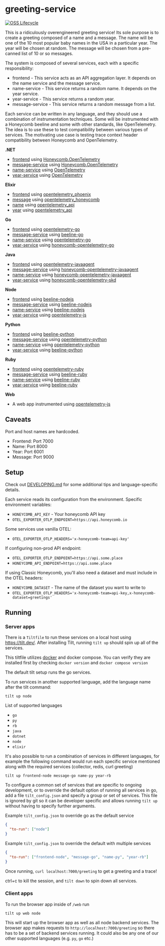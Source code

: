# greeting-service

[![OSS Lifecycle](https://img.shields.io/osslifecycle/honeycombio/example-greeting-service)](https://github.com/honeycombio/home/blob/main/honeycomb-oss-lifecycle-and-practices.md)

This is a ridiculously overengineered greeting service!
Its sole purpose is to create a greeting composed of a name and a message.
The name will be one of the 10 most popular baby names in the USA in a particular year.
The year will be chosen at random.
The message will be chosen from a pre-canned list of 10 or so messages.

The system is composed of several services, each with a specific responsibility:

- frontend - This service acts as an API aggregation layer.
  It depends on the name service and the message service.
- name-service - This service returns a random name. It depends on the year service.
- year-service - This service returns a random year.
- message-service - This service returns a random message from a list.

Each service can be written in any language, and they should use a combination of instrumentation techniques.
Some will be instrumented with a Honeycomb beeline and some with other standards, like OpenTelemetry.
The idea is to use these to test compatibility between various types of services.
The motivating use case is testing trace context header compatibility between Honeycomb and OpenTelemetry.

**.NET**
- [frontend](/dotnet/frontend) using [Honeycomb.OpenTelemetry](https://github.com/honeycombio/honeycomb-opentelemetry-dotnet)
- [message-service](/dotnet/message-service) using [Honeycomb.OpenTelemetry](https://github.com/honeycombio/honeycomb-opentelemetry-dotnet)
- [name-service](/dotnet/name-service) using [OpenTelemetry](https://github.com/open-telemetry/opentelemetry-dotnet)
- [year-service](/dotnet/year-service) using [OpenTelemetry](https://github.com/open-telemetry/opentelemetry-dotnet)

**Elixir**
- [frontend](/elixir/frontend) using [opentelemetry_phoenix](https://github.com/open-telemetry/opentelemetry-erlang-contrib/tree/main/instrumentation/opentelemetry_phoenix)
- [message](/elixir/message) using [opentelemetry_honeycomb](https://github.com/garthk/opentelemetry_honeycomb)
- [name](/elixir/name) using [opentelemetry_api](https://github.com/open-telemetry/opentelemetry-erlang)
- [year](/elixir/year) using [opentelemetry_api](https://github.com/open-telemetry/opentelemetry-erlang)

**Go**
- [frontend](/golang/frontend) using [opentelemetry-go](https://github.com/open-telemetry/opentelemetry-go)
- [message-service](/golang/message-service) using [beeline-go](https://github.com/honeycombio/beeline-go)
- [name-service](/golang/name-service) using [opentelemetry-go](https://github.com/open-telemetry/opentelemetry-go)
- [year-service](/golang/year-service) using [honeycomb-opentelemetry-go](https://github.com/honeycombio/honeycomb-opentelemetry-go)

**Java**
- [frontend](/java/frontend) using [opentelemetry-javaagent](https://github.com/open-telemetry/opentelemetry-java-instrumentation)
- [message-service](/java/message-service) using [honeycomb-opentelemetry-javaagent](https://github.com/honeycombio/honeycomb-opentelemetry-java)
- [name-service](/java/name-service) using [honeycomb-opentelemetry-javaagent](https://github.com/honeycombio/honeycomb-opentelemetry-java)
- [year-service](/java/year-service) using [honeycomb-opentelemetry-skd](https://github.com/honeycombio/honeycomb-opentelemetry-java)

**Node**
- [frontend](/node/frontend) using [beeline-nodejs](https://github.com/honeycombio/beeline-nodejs)
- [message-service](/node/message-service) using [beeline-nodejs](https://github.com/honeycombio/beeline-nodejs)
- [name-service](/node/name-service) using [beeline-nodejs](https://github.com/honeycombio/beeline-nodejs)
- [year-service](/node/year-service) using [opentelemetry-js](https://github.com/open-telemetry/opentelemetry-js)
  
**Python**
- [frontend](/python/frontend) using [beeline-python](https://github.com/honeycombio/beeline-python)
- [message-service](/python/message-service) using [opentelemetry-python](https://github.com/open-telemetry/opentelemetry-python)
- [name-service](/python/name-service) using [opentelemetry-python](https://github.com/open-telemetry/opentelemetry-python)
- [year-service](/python/year-service) using [beeline-python](https://github.com/honeycombio/beeline-python)

**Ruby**
- [frontend](/ruby/frontend) using [opentelemetry-ruby](https://github.com/open-telemetry/opentelemetry-ruby)
- [message-service](/ruby/message-service) using [beeline-ruby](https://github.com/honeycombio/beeline-ruby)
- [name-service](/ruby/name-service) using [beeline-ruby](https://github.com/honeycombio/beeline-ruby)
- [year-service](/ruby/year-service) using [beeline-ruby](https://github.com/honeycombio/beeline-ruby)

**Web**
- A web app instrumented using [opentelemetry-js](https://github.com/open-telemetry/opentelemetry-js)

## Caveats

Port and host names are hardcoded.

- Frontend: Port 7000
- Name: Port 8000
- Year: Port 6001
- Message: Port 9000

## Setup

Check out [DEVELOPING.md](DEVELOPING.md) for some additional tips and language-specific details.

Each service reads its configuration from the environment.
Specific environment variables:

- `HONEYCOMB_API_KEY` - Your honeycomb API key
- `OTEL_EXPORTER_OTLP_ENDPOINT=https://api.honeycomb.io`

Some services use vanilla OTEL:

- `OTEL_EXPORTER_OTLP_HEADERS='x-honeycomb-team=api-key'`

If configuring non-prod API endpoint:

- `OTEL_EXPORTER_OTLP_ENDPOINT=https://api.some.place`
- `HONEYCOMB_API_ENDPOINT=https://api.some.place`

If using Classic Honeycomb, you'll also need a dataset and must include in the OTEL headers:

- `HONEYCOMB_DATASET` - The name of the dataset you want to write to
- `OTEL_EXPORTER_OTLP_HEADERS='x-honeycomb-team=api-key,x-honeycomb-dataset=greetings'`

## Running

### Server apps
There is a `Tiltfile` to run these services on a local host using <https://tilt.dev/>.
After installing Tilt, running `tilt up` should spin up all of the services.

This tiltfile utilizes [docker](https://docs.docker.com/desktop/install/mac-install/) and docker compose. You can verify they are installed first by checking `docker version` and `docker compose version` 

The default tilt setup runs the go services.

To run services in another supported language, add the language name after the tilt command:

```shell
tilt up node
```

List of supported languages

- `go`
- `py`
- `rb`
- `java`
- `dotnet`
- `node`
- `elixir`

It's also possible to run a combination of services in different languages, for example the following command would run each specific service mentioned along with the required services (collector, redis, curl greeting)

```shell
tilt up frontend-node message-go name-py year-rb
```

To configure a common set of services that are specific to ongoing development, or to override the default option of running all services in go, add a file `tilt_config.json` and specify a group or set of services.
This file is ignored by git so it can be developer specific and allows running `tilt up` without having to specify further arguments.


Example `tilt_config.json` to override go as the default service

```json
{
  "to-run": ["node"]
}
```

Example `tilt_config.json` to override the default with multiple services

```json
{
  "to-run": ["frontend-node", "message-go", "name-py", "year-rb"]
}
```

Once running, `curl localhost:7000/greeting` to get a greeting and a trace!

ctrl+c to kill the session, and `tilt down` to spin down all services.

### Client apps

To run the browser app inside of `/web` run

```shell
tilt up web node 
```

This will start up the browser app as well as all node backend services. The browser app makes requests to `http://localhost:7000/greeting` so there has to be a set of backend services running. It could also be any one of our other supported languages (e.g. `py`, `go` etc.)
